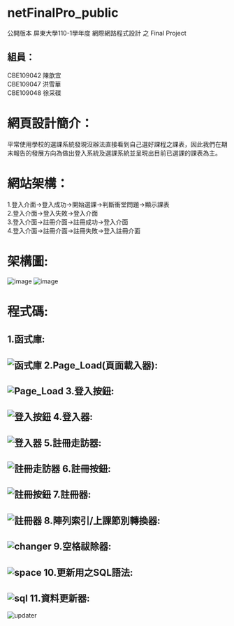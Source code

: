 # netFinalPro_public
公開版本 屏東大學110-1學年度 網際網路程式設計 之 Final Project

組員：
----
CBE109042 陳歆宜 <br/>
CBE109047 洪雪華 <br/>
CBE109048 徐采碟<br/>

網頁設計簡介：
===
平常使用學校的選課系統發現沒辦法直接看到自己選好課程之課表，因此我們在期末報告的發展方向為做出登入系統及選課系統並呈現出目前已選課的課表為主。

網站架構：
===
1.登入介面→登入成功→開始選課→判斷衝堂問題→顯示課表<br/>
2.登入介面→登入失敗→登入介面<br/>
3.登入介面→註冊介面→註冊成功→登入介面<br/>
4.登入介面→註冊介面→註冊失敗→登入註冊介面<br/>

架構圖:
===
![image](https://i.imgur.com/yUP2Opd.png)
![image](https://i.imgur.com/W51utYe.png)



程式碼:
===
1.函式庫:
---
![函式庫](https://i.imgur.com/hdzvbZu.png)
2.Page_Load(頁面載入器):
---
![Page_Load](https://i.imgur.com/wDrxDnX.png)
3.登入按鈕:
---
![登入按鈕](https://i.imgur.com/KHEYSMo.png)
4.登入器:
---
![登入器](https://i.imgur.com/vKhaDUT.png)
5.註冊走訪器:
---
![註冊走訪器](https://i.imgur.com/7KLb7NJ.png)
6.註冊按鈕:
---
![註冊按鈕](https://i.imgur.com/Kw09ef9.png)
7.註冊器:
---
![註冊器](https://i.imgur.com/Q011JAi.png)
8.陣列索引/上課節別轉換器:
---
![changer](https://i.imgur.com/PBtiJkB.png)
9.空格祓除器:
---
![space](https://i.imgur.com/7zU48Ph.png)
10.更新用之SQL語法:
---
![sql](https://i.imgur.com/fnU5gF3.png)
11.資料更新器:
---
![updater](https://i.imgur.com/1tfYa4Y.png)

